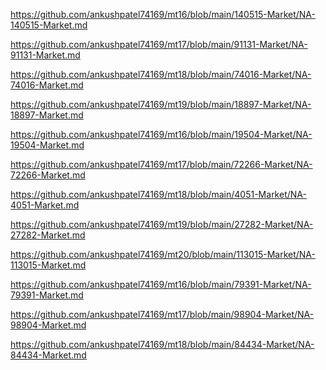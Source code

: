 <p><a href="https://github.com/ankushpatel74169/mt16/blob/main/140515-Market/NA-140515-Market.md">https://github.com/ankushpatel74169/mt16/blob/main/140515-Market/NA-140515-Market.md</a></p><p><a href="https://github.com/ankushpatel74169/mt17/blob/main/91131-Market/NA-91131-Market.md">https://github.com/ankushpatel74169/mt17/blob/main/91131-Market/NA-91131-Market.md</a></p><p><a href="https://github.com/ankushpatel74169/mt18/blob/main/74016-Market/NA-74016-Market.md">https://github.com/ankushpatel74169/mt18/blob/main/74016-Market/NA-74016-Market.md</a></p><p><a href="https://github.com/ankushpatel74169/mt19/blob/main/18897-Market/NA-18897-Market.md">https://github.com/ankushpatel74169/mt19/blob/main/18897-Market/NA-18897-Market.md</a></p><p><a href="https://github.com/ankushpatel74169/mt16/blob/main/19504-Market/NA-19504-Market.md">https://github.com/ankushpatel74169/mt16/blob/main/19504-Market/NA-19504-Market.md</a></p><p><a href="https://github.com/ankushpatel74169/mt17/blob/main/72266-Market/NA-72266-Market.md">https://github.com/ankushpatel74169/mt17/blob/main/72266-Market/NA-72266-Market.md</a></p><p><a href="https://github.com/ankushpatel74169/mt18/blob/main/4051-Market/NA-4051-Market.md">https://github.com/ankushpatel74169/mt18/blob/main/4051-Market/NA-4051-Market.md</a></p><p><a href="https://github.com/ankushpatel74169/mt19/blob/main/27282-Market/NA-27282-Market.md">https://github.com/ankushpatel74169/mt19/blob/main/27282-Market/NA-27282-Market.md</a></p><p><a href="https://github.com/ankushpatel74169/mt20/blob/main/113015-Market/NA-113015-Market.md">https://github.com/ankushpatel74169/mt20/blob/main/113015-Market/NA-113015-Market.md</a></p><p><a href="https://github.com/ankushpatel74169/mt16/blob/main/79391-Market/NA-79391-Market.md">https://github.com/ankushpatel74169/mt16/blob/main/79391-Market/NA-79391-Market.md</a></p><p><a href="https://github.com/ankushpatel74169/mt17/blob/main/98904-Market/NA-98904-Market.md">https://github.com/ankushpatel74169/mt17/blob/main/98904-Market/NA-98904-Market.md</a></p><p><a href="https://github.com/ankushpatel74169/mt18/blob/main/84434-Market/NA-84434-Market.md">https://github.com/ankushpatel74169/mt18/blob/main/84434-Market/NA-84434-Market.md</a></p>
